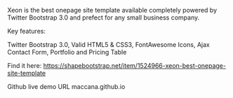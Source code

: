 
Xeon is the best onepage site template available completely powered by Twitter Bootstrap 3.0 and prefect for any small business company. 

Key features:

Twitter Bootstrap 3.0,
Valid HTML5 & CSS3,
FontAwesome Icons,
Ajax Contact Form,
Portfolio and Pricing Table

Find it here:
https://shapebootstrap.net/item/1524966-xeon-best-onepage-site-template

Github live demo URL 
maccana.github.io
